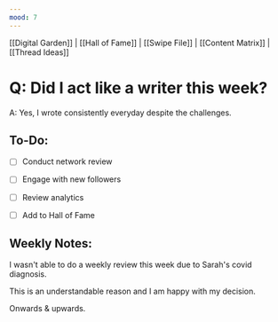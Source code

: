 ```yaml
---
mood: 7
---
```

[[Digital Garden]] | [[Hall of Fame]] | [[Swipe File]] | [[Content Matrix]] | [[Thread Ideas]]

# Q: Did I act like a writer this week?
A: Yes, I wrote consistently everyday despite the challenges.

## To-Do:
- [ ] Conduct network review
- [ ] Engage with new followers
- [ ] Review analytics
- [ ] Add to Hall of Fame


## Weekly Notes:

I wasn't able to do a weekly review this week due to Sarah's covid diagnosis.

This is an understandable reason and I am happy with my decision.

Onwards & upwards.